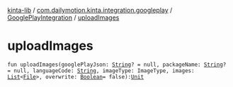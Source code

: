 [kinta-lib](../../index.md) / [com.dailymotion.kinta.integration.googleplay](../index.md) / [GooglePlayIntegration](index.md) / [uploadImages](./upload-images.md)

# uploadImages

`fun uploadImages(googlePlayJson: `[`String`](https://kotlinlang.org/api/latest/jvm/stdlib/kotlin/-string/index.html)`? = null, packageName: `[`String`](https://kotlinlang.org/api/latest/jvm/stdlib/kotlin/-string/index.html)`? = null, languageCode: `[`String`](https://kotlinlang.org/api/latest/jvm/stdlib/kotlin/-string/index.html)`, imageType: ImageType, images: `[`List`](https://kotlinlang.org/api/latest/jvm/stdlib/kotlin.collections/-list/index.html)`<`[`File`](https://docs.oracle.com/javase/6/docs/api/java/io/File.html)`>, overwrite: `[`Boolean`](https://kotlinlang.org/api/latest/jvm/stdlib/kotlin/-boolean/index.html)` = false): `[`Unit`](https://kotlinlang.org/api/latest/jvm/stdlib/kotlin/-unit/index.html)